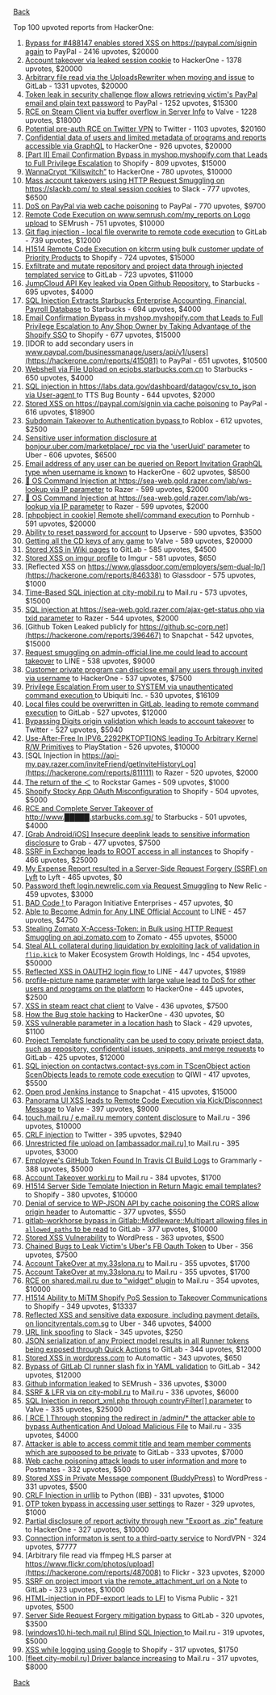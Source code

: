 [Back](../README.md)

Top 100 upvoted reports from HackerOne:

1. [Bypass for #488147 enables stored XSS on https://paypal.com/signin again](https://hackerone.com/reports/510152) to PayPal - 2416 upvotes, $20000
2. [Account takeover via leaked session cookie](https://hackerone.com/reports/745324) to HackerOne - 1378 upvotes, $20000
3. [Arbitrary file read via the UploadsRewriter when moving and issue](https://hackerone.com/reports/827052) to GitLab - 1331 upvotes, $20000
4. [Token leak in security challenge flow allows retrieving victim's PayPal email and plain text password](https://hackerone.com/reports/739737) to PayPal - 1252 upvotes, $15300
5. [RCE on Steam Client via buffer overflow in Server Info](https://hackerone.com/reports/470520) to Valve - 1228 upvotes, $18000
6. [Potential pre-auth RCE on Twitter VPN](https://hackerone.com/reports/591295) to Twitter - 1103 upvotes, $20160
7. [Confidential data of users and limited metadata of programs and reports accessible via GraphQL](https://hackerone.com/reports/489146) to HackerOne - 926 upvotes, $20000
8. [[Part II] Email Confirmation Bypass in myshop.myshopify.com that Leads to Full Privilege Escalation](https://hackerone.com/reports/796808) to Shopify - 809 upvotes, $15000
9. [WannaCrypt “Killswitch”](https://hackerone.com/reports/228648) to HackerOne - 780 upvotes, $10000
10. [Mass account takeovers using HTTP Request Smuggling on https://slackb.com/ to steal session cookies](https://hackerone.com/reports/737140) to Slack - 777 upvotes, $6500
11. [DoS on PayPal via web cache poisoning](https://hackerone.com/reports/622122) to PayPal - 770 upvotes, $9700
12. [Remote Code Execution on www.semrush.com/my_reports on Logo upload](https://hackerone.com/reports/403417) to SEMrush - 751 upvotes, $10000
13. [Git flag injection - local file overwrite to remote code execution](https://hackerone.com/reports/658013) to GitLab - 739 upvotes, $12000
14. [H1514 Remote Code Execution on kitcrm using bulk customer update of Priority Products](https://hackerone.com/reports/422944) to Shopify - 724 upvotes, $15000
15. [Exfiltrate and mutate repository and project data through injected templated service](https://hackerone.com/reports/446585) to GitLab - 723 upvotes, $11000
16. [JumpCloud API Key leaked via Open Github Repository.](https://hackerone.com/reports/716292) to Starbucks - 695 upvotes, $4000
17. [SQL Injection Extracts Starbucks Enterprise Accounting, Financial, Payroll Database](https://hackerone.com/reports/531051) to Starbucks - 694 upvotes, $4000
18. [Email Confirmation Bypass in myshop.myshopify.com that Leads to Full Privilege Escalation to Any Shop Owner by Taking Advantage of the Shopify SSO](https://hackerone.com/reports/791775) to Shopify - 677 upvotes, $15000
19. [IDOR to add secondary users in www.paypal.com/businessmanage/users/api/v1/users](https://hackerone.com/reports/415081) to PayPal - 651 upvotes, $10500
20. [Webshell via File Upload on ecjobs.starbucks.com.cn](https://hackerone.com/reports/506646) to Starbucks - 650 upvotes, $4000
21. [SQL injection in https://labs.data.gov/dashboard/datagov/csv_to_json via User-agent ](https://hackerone.com/reports/297478) to TTS Bug Bounty - 644 upvotes, $2000
22. [Stored XSS on https://paypal.com/signin via cache poisoning](https://hackerone.com/reports/488147) to PayPal - 616 upvotes, $18900
23. [Subdomain Takeover to Authentication bypass ](https://hackerone.com/reports/335330) to Roblox - 612 upvotes, $2500
24. [Sensitive user information disclosure at bonjour.uber.com/marketplace/_rpc via the 'userUuid' parameter](https://hackerone.com/reports/542340) to Uber - 606 upvotes, $6500
25. [Email address of any user can be queried on Report Invitation GraphQL type when username is known](https://hackerone.com/reports/792927) to HackerOne - 602 upvotes, $8500
26. [🐞 OS Command Injection at https://sea-web.gold.razer.com/lab/ws-lookup via IP parameter](https://hackerone.com/reports/821962) to Razer - 599 upvotes, $2000
27. [🐞 OS Command Injection at https://sea-web.gold.razer.com/lab/ws-lookup via IP parameter](https://hackerone.com/reports/821962) to Razer - 599 upvotes, $2000
28. [[phpobject in cookie] Remote shell/command execution](https://hackerone.com/reports/141956) to Pornhub - 591 upvotes, $20000
29. [Ability to reset password for account](https://hackerone.com/reports/322985) to Upserve  - 590 upvotes, $3500
30. [Getting all the CD keys of any game](https://hackerone.com/reports/391217) to Valve - 589 upvotes, $20000
31. [Stored XSS in Wiki pages](https://hackerone.com/reports/526325) to GitLab - 585 upvotes, $4500
32. [Stored XSS on imgur profile](https://hackerone.com/reports/484434) to Imgur - 581 upvotes, $650
33. [Reflected XSS on https://www.glassdoor.com/employers/sem-dual-lp/](https://hackerone.com/reports/846338) to Glassdoor - 575 upvotes, $1000
34. [Time-Based SQL injection at city-mobil.ru](https://hackerone.com/reports/868436) to Mail.ru - 573 upvotes, $15000
35. [SQL injection at https://sea-web.gold.razer.com/ajax-get-status.php via txid parameter](https://hackerone.com/reports/819738) to Razer - 544 upvotes, $2000
36. [Github Token Leaked publicly for https://github.sc-corp.net](https://hackerone.com/reports/396467) to Snapchat - 542 upvotes, $15000
37. [Request smuggling on admin-official.line.me could lead to account takeover](https://hackerone.com/reports/740037) to LINE - 538 upvotes, $9000
38. [Customer private program can disclose email any users through invited via username](https://hackerone.com/reports/807448) to HackerOne - 537 upvotes, $7500
39. [Privilege Escalation From user to SYSTEM via unauthenticated command execution ](https://hackerone.com/reports/544928) to Ubiquiti Inc. - 530 upvotes, $16109
40. [Local files could be overwritten in GitLab, leading to remote command execution](https://hackerone.com/reports/587854) to GitLab - 527 upvotes, $12000
41. [Bypassing Digits origin validation which leads to account takeover](https://hackerone.com/reports/129873) to Twitter - 527 upvotes, $5040
42. [Use-After-Free In IPV6_2292PKTOPTIONS leading To Arbitrary Kernel R/W Primitives](https://hackerone.com/reports/826026) to PlayStation - 526 upvotes, $10000
43. [SQL Injection in https://api-my.pay.razer.com/inviteFriend/getInviteHistoryLog](https://hackerone.com/reports/811111) to Razer - 520 upvotes, $2000
44. [The return of the ＜](https://hackerone.com/reports/639684) to Rockstar Games - 509 upvotes, $1000
45. [Shopify Stocky App OAuth Misconfiguration](https://hackerone.com/reports/740989) to Shopify - 504 upvotes, $5000
46. [RCE and Complete Server Takeover of http://www.█████.starbucks.com.sg/](https://hackerone.com/reports/502758) to Starbucks - 501 upvotes, $4000
47. [[Grab Android/iOS] Insecure deeplink leads to sensitive information disclosure](https://hackerone.com/reports/401793) to Grab - 477 upvotes, $7500
48. [SSRF in Exchange leads to ROOT access in all instances](https://hackerone.com/reports/341876) to Shopify - 466 upvotes, $25000
49. [My Expense Report resulted in a Server-Side Request Forgery (SSRF) on Lyft](https://hackerone.com/reports/885975) to Lyft - 465 upvotes, $0
50. [Password theft login.newrelic.com via Request Smuggling](https://hackerone.com/reports/498052) to New Relic - 459 upvotes, $3000
51. [BAD Code ! ](https://hackerone.com/reports/180074) to Paragon Initiative Enterprises - 457 upvotes, $0
52. [Able to Become Admin for Any LINE Official Account](https://hackerone.com/reports/698579) to LINE - 457 upvotes, $4750
53. [Stealing Zomato X-Access-Token: in Bulk using HTTP Request Smuggling on api.zomato.com](https://hackerone.com/reports/771666) to Zomato - 455 upvotes, $5000
54. [Steal ALL collateral during liquidation by exploiting lack of validation in `flip.kick`](https://hackerone.com/reports/684092) to Maker Ecosystem Growth Holdings, Inc - 454 upvotes, $50000
55. [Reflected XSS in OAUTH2 login flow ](https://hackerone.com/reports/697099) to LINE - 447 upvotes, $1989
56. [profile-picture name parameter with large value lead to DoS for other users and programs on the platform](https://hackerone.com/reports/764434) to HackerOne - 445 upvotes, $2500
57. [XSS in steam react chat client](https://hackerone.com/reports/409850) to Valve - 436 upvotes, $7500
58. [How the Bug stole hacking](https://hackerone.com/reports/762510) to HackerOne - 430 upvotes, $0
59. [XSS vulnerable parameter in a location hash](https://hackerone.com/reports/146336) to Slack - 429 upvotes, $1100
60. [Project Template functionality can be used to copy private project data, such as repository, confidential issues, snippets, and merge requests](https://hackerone.com/reports/689314) to GitLab - 425 upvotes, $12000
61. [SQL injection on contactws.contact-sys.com in TScenObject action ScenObjects leads to remote code execution](https://hackerone.com/reports/816254) to QIWI - 417 upvotes, $5500
62. [Open prod Jenkins instance](https://hackerone.com/reports/231460) to Snapchat - 415 upvotes, $15000
63. [Panorama UI XSS leads to Remote Code Execution via Kick/Disconnect Message](https://hackerone.com/reports/631956) to Valve - 397 upvotes, $9000
64. [touch.mail.ru / e.mail.ru memory content disclosure](https://hackerone.com/reports/513236) to Mail.ru - 396 upvotes, $10000
65. [CRLF injection](https://hackerone.com/reports/446271) to Twitter - 395 upvotes, $2940
66. [Unrestricted file upload on [ambassador.mail.ru] ](https://hackerone.com/reports/854032) to Mail.ru - 395 upvotes, $3000
67. [Employee's GitHub Token Found In Travis CI Build Logs](https://hackerone.com/reports/496937) to Grammarly - 388 upvotes, $5000
68. [Account Takeover worki.ru](https://hackerone.com/reports/744662) to Mail.ru - 384 upvotes, $1700
69. [H1514 Server Side Template Injection in Return Magic email templates?](https://hackerone.com/reports/423541) to Shopify - 380 upvotes, $10000
70. [Denial of service to WP-JSON API by cache poisoning the CORS allow origin header](https://hackerone.com/reports/591302) to Automattic - 377 upvotes, $550
71. [gitlab-workhorse bypass in Gitlab::Middleware::Multipart allowing files in `allowed_paths` to be read](https://hackerone.com/reports/850447) to GitLab - 377 upvotes, $10000
72. [Stored XSS Vulnerability](https://hackerone.com/reports/643908) to WordPress - 363 upvotes, $500
73. [Chained Bugs to Leak Victim's Uber's FB Oauth Token](https://hackerone.com/reports/202781) to Uber - 356 upvotes, $7500
74. [Account TakeOver at my.33slona.ru](https://hackerone.com/reports/773519) to Mail.ru - 355 upvotes, $1700
75. [Account TakeOver at my.33slona.ru](https://hackerone.com/reports/773519) to Mail.ru - 355 upvotes, $1700
76. [RCE on shared.mail.ru due to "widget" plugin](https://hackerone.com/reports/518637) to Mail.ru - 354 upvotes, $10000
77. [H1514 Ability to MiTM Shopify PoS Session to Takeover Communications](https://hackerone.com/reports/423467) to Shopify - 349 upvotes, $13337
78. [Reflected XSS and sensitive data exposure, including payment details, on lioncityrentals.com.sg](https://hackerone.com/reports/340431) to Uber - 346 upvotes, $4000
79. [URL link spoofing](https://hackerone.com/reports/481472) to Slack - 345 upvotes, $250
80. [JSON serialization of any Project model results in all Runner tokens being exposed through Quick Actions](https://hackerone.com/reports/509924) to GitLab - 344 upvotes, $12000
81. [Stored XSS in wordpress.com](https://hackerone.com/reports/733248) to Automattic - 343 upvotes, $650
82. [Bypass of GitLab CI runner slash fix in YAML validation](https://hackerone.com/reports/409395) to GitLab - 342 upvotes, $12000
83. [Github information leaked](https://hackerone.com/reports/676212) to SEMrush - 336 upvotes, $3000
84. [SSRF & LFR via on city-mobil.ru](https://hackerone.com/reports/748123) to Mail.ru - 336 upvotes, $6000
85. [SQL Injection in report_xml.php through countryFilter[] parameter](https://hackerone.com/reports/383127) to Valve - 335 upvotes, $25000
86. [[ RCE ] Through stopping the redirect in /admin/* the attacker able to bypass Authentication And Upload Malicious File](https://hackerone.com/reports/683957) to Mail.ru - 335 upvotes, $4000
87. [Attacker is able to access commit title and team member comments which are supposed to be private](https://hackerone.com/reports/502593) to GitLab - 333 upvotes, $7000
88. [Web cache poisoning attack leads to user information and more](https://hackerone.com/reports/492841) to Postmates - 332 upvotes, $500
89. [Stored XSS in Private Message component (BuddyPress)](https://hackerone.com/reports/487081) to WordPress - 331 upvotes, $500
90. [CRLF Injection in urllib](https://hackerone.com/reports/590020) to Python (IBB) - 331 upvotes, $1000
91. [OTP token bypass in accessing user settings](https://hackerone.com/reports/699082) to Razer - 329 upvotes, $1000
92. [Partial disclosure of report activity through new "Export as .zip" feature](https://hackerone.com/reports/182358) to HackerOne - 327 upvotes, $10000
93. [Connection informaton is sent to a third-party service](https://hackerone.com/reports/752402) to NordVPN - 324 upvotes, $7777
94. [Arbitrary file read via ffmpeg HLS parser at https://www.flickr.com/photos/upload](https://hackerone.com/reports/487008) to Flickr - 323 upvotes, $2000
95. [SSRF on project import via the remote_attachment_url on a Note](https://hackerone.com/reports/826361) to GitLab - 323 upvotes, $10000
96. [HTML-injection in PDF-export leads to LFI](https://hackerone.com/reports/809819) to Visma Public - 321 upvotes, $500
97. [Server Side Request Forgery mitigation bypass](https://hackerone.com/reports/632101) to GitLab - 320 upvotes, $3500
98. [[windows10.hi-tech.mail.ru]  Blind SQL Injection ](https://hackerone.com/reports/786044) to Mail.ru - 319 upvotes, $5000
99. [XSS while logging using Google](https://hackerone.com/reports/691611) to Shopify - 317 upvotes, $1750
100. [[fleet.city-mobil.ru] Driver balance increasing](https://hackerone.com/reports/751347) to Mail.ru - 317 upvotes, $8000


[Back](../README.md)